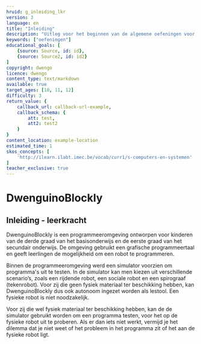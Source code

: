 ```yaml
---
hruid: g_inleiding_lkr
version: 3
language: en
title: "Inleiding"
description: "Uitleg voor het beginnen van de algemene oefeningen voor de dwenguinoblockly simulator"
keywords: ["oefeningen"]
educational_goals: [
    {source: Source, id: id}, 
    {source: Source2, id: id2}
]
copyright: dwengo
licence: dwengo
content_type: text/markdown
available: true
target_ages: [10, 11, 12]
difficulty: 3
return_value: {
    callback_url: callback-url-example,
    callback_schema: {
        att: test,
        att2: test2
    }
}
content_location: example-location
estimated_time: 1
skos_concepts: [
    'http://ilearn.ilabt.imec.be/vocab/curr1/s-computers-en-systemen'
]
teacher_exclusive: true
---
```

# DwenguinoBlockly
## Inleiding - leerkracht

DwenguinoBlockly is een programmeeromgeving ontworpen voor kinderen van de derde graad van het basisonderwijs en de eerste graad van het secundair onderwijs. De omgeving gebruikt een grafische programmeertaal en geeft leerlingen de mogelijkheid om een robot te programmeren. 

Binnen de programmeeromgeving werd een simulator voorzien om programma's uit te testen. In de simulator kan men kiezen uit verschillende scenario’s, zoals een rijdende robot, een sociale robot en een spirograaf (tekenrobot). 
Voor zij die geen fysiek materiaal ter beschikking hebben, kan DwenguinoBlockly dus ook autonoom ingezet worden als lestool. Een fysieke robot is niet noodzakelijk.

Voor zij die wel fysiek materiaal ter beschikking hebben, kan de de simulator gebruikt worden om een programma testen, voor het op de fysieke robot uit te proberen. Als er dan iets niet werkt, vermijd je het dilemma dat je niet weet of het probleem in het programma zit of het aan de fysieke robot ligt.